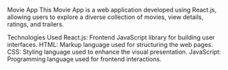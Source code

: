 Movie App
This Movie App is a web application developed using React.js, allowing users to explore a diverse collection of movies, view details, ratings, and trailers.

Technologies Used
React.js: Frontend JavaScript library for building user interfaces.
HTML: Markup language used for structuring the web pages.
CSS: Styling language used to enhance the visual presentation.
JavaScript: Programming language used for frontend interactions.
